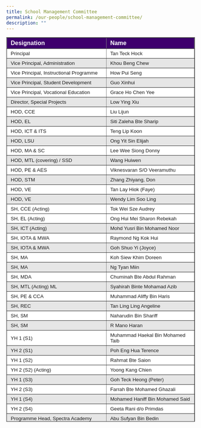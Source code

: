 ```yaml
---
title: School Management Committee
permalink: /our-people/school-management-committee/
description: ""
---
```

<table border="1" width="600" style="box-sizing: inherit; border-collapse: collapse; border-spacing: 0px; max-width: 100%; width: 604.344px; height: 1027px;"><tbody style="box-sizing: inherit;"><tr style="box-sizing: inherit; background: rgb(255, 255, 255); height: 25px;"><td width="386" style="box-sizing: inherit; padding: 5px 10px; background-color: rgb(62, 0, 109); width: 360px; height: 25px;"><span style="box-sizing: inherit; font-family: &quot;trebuchet ms&quot;, geneva, sans-serif; font-size: 12pt;"><strong style="box-sizing: inherit; font-weight: bold; color: #FFF;">Designation</strong></span></td><td width="355" style="box-sizing: inherit; padding: 5px 10px; background-color: rgb(62, 0, 109); width: 320px; height: 25px;"><span style="box-sizing: inherit; font-family: &quot;trebuchet ms&quot;, geneva, sans-serif; font-size: 12pt;"><strong style="box-sizing: inherit; font-weight: bold; color: #FFF">Name</strong></span></td></tr><tr style="box-sizing: inherit; background: rgb(255, 255, 255); height: 24px;"><td width="386" style="box-sizing: inherit; padding: 5px 10px; width: 360px; height: 24px;"><span style="box-sizing: inherit; font-family: &quot;trebuchet ms&quot;, geneva, sans-serif; font-size: 10pt;">Principal</span></td><td width="355" style="box-sizing: inherit; padding: 5px 10px; width: 320px; height: 24px;"><span style="box-sizing: inherit; font-family: &quot;trebuchet ms&quot;, geneva, sans-serif; font-size: 10pt;">Tan Teck Hock</span></td></tr><tr style="box-sizing: inherit; background: rgb(230, 230, 230); height: 24px;"><td style="box-sizing: inherit; padding: 5px 10px; width: 360px; height: 24px;"><span style="box-sizing: inherit; font-family: &quot;trebuchet ms&quot;, geneva, sans-serif; font-size: 10pt;">Vice Principal, Administration</span></td><td style="box-sizing: inherit; padding: 5px 10px; width: 320px; height: 24px;"><span style="box-sizing: inherit; font-family: &quot;trebuchet ms&quot;, geneva, sans-serif; font-size: 10pt;">Khou Beng Chew</span></td></tr><tr style="box-sizing: inherit; background: rgb(255, 255, 255); height: 24px;"><td width="386" style="box-sizing: inherit; padding: 5px 10px; width: 360px; height: 24px;"><span style="box-sizing: inherit; font-family: &quot;trebuchet ms&quot;, geneva, sans-serif; font-size: 10pt;">Vice Principal, Instructional Programme</span></td><td style="box-sizing: inherit; padding: 5px 10px; width: 320px; height: 24px;"><span style="box-sizing: inherit; font-family: &quot;trebuchet ms&quot;, geneva, sans-serif; font-size: 10pt;">How Pui Seng</span></td></tr><tr style="box-sizing: inherit; background: rgb(230, 230, 230); height: 25px;"><td style="box-sizing: inherit; padding: 5px 10px; width: 360px; height: 25px;"><span style="box-sizing: inherit; font-family: &quot;trebuchet ms&quot;, geneva, sans-serif; font-size: 10pt;">Vice Principal, Student Development</span></td><td style="box-sizing: inherit; padding: 5px 10px; width: 320px; height: 25px;"><span style="box-sizing: inherit; font-family: &quot;trebuchet ms&quot;, geneva, sans-serif; font-size: 10pt;">Guo Xinhui</span></td></tr><tr style="box-sizing: inherit; background: rgb(255, 255, 255); height: 25px;"><td style="box-sizing: inherit; padding: 5px 10px; width: 360px; height: 25px;"><span style="box-sizing: inherit; font-family: &quot;trebuchet ms&quot;, geneva, sans-serif; font-size: 10pt;">Vice Principal, Vocational Education</span></td><td style="box-sizing: inherit; padding: 5px 10px; width: 320px; height: 25px;"><span style="box-sizing: inherit; font-family: &quot;trebuchet ms&quot;, geneva, sans-serif; font-size: 10pt;">Grace Ho Chen Yee</span></td></tr><tr style="box-sizing: inherit; background: rgb(230, 230, 230); height: 24px;"><td style="box-sizing: inherit; padding: 5px 10px; width: 360px; height: 24px;"><span style="box-sizing: inherit; font-family: &quot;trebuchet ms&quot;, geneva, sans-serif; font-size: 10pt;">Director, Special Projects</span></td><td style="box-sizing: inherit; padding: 5px 10px; width: 320px; height: 25px;"><span style="box-sizing: inherit; font-family: &quot;trebuchet ms&quot;, geneva, sans-serif; font-size: 10pt;">Low Ying Xiu</span></td></tr><tr style="box-sizing: inherit; background: rgb(255, 255, 255); height: 24px;"><td style="box-sizing: inherit; padding: 5px 10px; width: 360px; height: 24px;"><span style="box-sizing: inherit; font-family: &quot;trebuchet ms&quot;, geneva, sans-serif; font-size: 10pt;">HOD, CCE</span></td><td style="box-sizing: inherit; padding: 5px 10px; width: 320px; height: 24px;"><span style="box-sizing: inherit; font-family: &quot;trebuchet ms&quot;, geneva, sans-serif; font-size: 10pt;">Liu Lijun</span></td></tr><tr style="box-sizing: inherit; background: rgb(230, 230, 230); height: 25px;"><td style="box-sizing: inherit; padding: 5px 10px; width: 360px; height: 25px;"><span style="box-sizing: inherit; font-family: &quot;trebuchet ms&quot;, geneva, sans-serif; font-size: 10pt;">HOD, EL</span></td><td style="box-sizing: inherit; padding: 5px 10px; width: 320px; height: 25px;"><span style="box-sizing: inherit; font-family: &quot;trebuchet ms&quot;, geneva, sans-serif; font-size: 10pt;">Siti Zaleha Bte Sharip</span></td></tr><tr style="box-sizing: inherit; background: rgb(255, 255, 255); height: 24px;"><td style="box-sizing: inherit; padding: 5px 10px; width: 360px; height: 24px;"><span style="box-sizing: inherit; font-family: &quot;trebuchet ms&quot;, geneva, sans-serif; font-size: 10pt;">HOD, ICT &amp; ITS</span></td><td style="box-sizing: inherit; padding: 5px 10px; width: 320px; height: 24px;"><span style="box-sizing: inherit; font-family: &quot;trebuchet ms&quot;, geneva, sans-serif; font-size: 10pt;">Teng Lip Koon</span></td></tr><tr style="box-sizing: inherit; background: rgb(230, 230, 230); height: 24px;"><td style="box-sizing: inherit; padding: 5px 10px; width: 360px; height: 24px;"><span style="box-sizing: inherit; font-family: &quot;trebuchet ms&quot;, geneva, sans-serif; font-size: 10pt;">HOD, LSU</span></td><td style="box-sizing: inherit; padding: 5px 10px; width: 320px; height: 24px;"><span style="box-sizing: inherit; font-family: &quot;trebuchet ms&quot;, geneva, sans-serif; font-size: 10pt;">Ong Yit Sin Elijah</span></td></tr><tr style="box-sizing: inherit; background: rgb(255, 255, 255); height: 24px;"><td style="box-sizing: inherit; padding: 5px 10px; width: 360px; height: 24px;"><span style="box-sizing: inherit; font-family: &quot;trebuchet ms&quot;, geneva, sans-serif; font-size: 10pt;">HOD, MA &amp; SC</span></td><td style="box-sizing: inherit; padding: 5px 10px; width: 320px; height: 24px;"><span style="box-sizing: inherit; font-family: &quot;trebuchet ms&quot;, geneva, sans-serif; font-size: 10pt;">Lee Wee Siong Donny</span></td></tr><tr style="box-sizing: inherit; background: rgb(230, 230, 230); height: 25px;"><td style="box-sizing: inherit; padding: 5px 10px; width: 360px; height: 25px;"><span style="box-sizing: inherit; font-family: &quot;trebuchet ms&quot;, geneva, sans-serif; font-size: 10pt;">HOD, MTL (covering) / SSD</span></td><td style="box-sizing: inherit; padding: 5px 10px; width: 320px; height: 25px;"><span style="box-sizing: inherit; font-family: &quot;trebuchet ms&quot;, geneva, sans-serif; font-size: 10pt;">Wang Huiwen</span></td></tr><tr style="box-sizing: inherit; background: rgb(255, 255, 255); height: 24px;"><td style="box-sizing: inherit; padding: 5px 10px; width: 360px; height: 24px;"><span style="box-sizing: inherit; font-family: &quot;trebuchet ms&quot;, geneva, sans-serif; font-size: 10pt;">HOD, PE &amp; AES</span></td><td style="box-sizing: inherit; padding: 5px 10px; width: 320px; height: 24px;"><span style="box-sizing: inherit; font-family: &quot;trebuchet ms&quot;, geneva, sans-serif; font-size: 10pt;">Viknesvaran S/O Veeramuthu</span></td></tr><tr style="box-sizing: inherit; background: rgb(230, 230, 230); height: 25px;"><td style="box-sizing: inherit; padding: 5px 10px; width: 360px; height: 25px;"><span style="box-sizing: inherit; font-family: &quot;trebuchet ms&quot;, geneva, sans-serif; font-size: 10pt;">HOD, STM</span></td><td style="box-sizing: inherit; padding: 5px 10px; width: 320px; height: 25px;"><span style="box-sizing: inherit; font-family: &quot;trebuchet ms&quot;, geneva, sans-serif; font-size: 10pt;">Zhang Zhiyang, Don</span></td></tr><tr style="box-sizing: inherit; background: rgb(255, 255, 255); height: 25px;"><td style="box-sizing: inherit; padding: 5px 10px; width: 360px; height: 25px;"><span style="box-sizing: inherit; font-family: &quot;trebuchet ms&quot;, geneva, sans-serif; font-size: 10pt;">HOD, VE</span></td><td style="box-sizing: inherit; padding: 5px 10px; width: 320px; height: 25px;"><span style="box-sizing: inherit; font-family: &quot;trebuchet ms&quot;, geneva, sans-serif; font-size: 10pt;">Tan Lay Hiok (Faye)</span></td></tr><tr style="box-sizing: inherit; background: rgb(230, 230, 230); height: 25px;"><td style="box-sizing: inherit; padding: 5px 10px; width: 360px; height: 25px;"><span style="box-sizing: inherit; font-family: &quot;trebuchet ms&quot;, geneva, sans-serif; font-size: 10pt;">HOD, VE</span></td><td style="box-sizing: inherit; padding: 5px 10px; width: 320px; height: 24px;"><span style="box-sizing: inherit; font-family: &quot;trebuchet ms&quot;, geneva, sans-serif; font-size: 10pt;">Wendy Lim Soo Ling</span></td></tr><tr style="box-sizing: inherit; background: rgb(255, 255, 255); height: 25px;"><td style="box-sizing: inherit; padding: 5px 10px; width: 360px; height: 25px;"><span style="box-sizing: inherit; font-family: &quot;trebuchet ms&quot;, geneva, sans-serif; font-size: 10pt;">SH, CCE (Acting)</span></td><td style="box-sizing: inherit; padding: 5px 10px; width: 320px; height: 25px;"><span style="box-sizing: inherit; font-family: &quot;trebuchet ms&quot;, geneva, sans-serif; font-size: 10pt;">Tok Wei Sze Audrey</span></td></tr><tr style="box-sizing: inherit; background: rgb(255, 255, 255); height: 25px;"><td style="box-sizing: inherit; padding: 5px 10px; width: 360px; height: 25px;"><span style="box-sizing: inherit; font-family: &quot;trebuchet ms&quot;, geneva, sans-serif; font-size: 10pt;">SH, EL (Acting)</span></td><td style="box-sizing: inherit; padding: 5px 10px; width: 320px; height: 25px;"><span style="box-sizing: inherit; font-family: &quot;trebuchet ms&quot;, geneva, sans-serif; font-size: 10pt;">Ong Hui Mei Sharon Rebekah</span><span style="box-sizing: inherit; font-family: &quot;trebuchet ms&quot;, geneva, sans-serif; font-size: 10pt;"><br style="box-sizing: inherit;"></span></td></tr><tr style="box-sizing: inherit; background: rgb(230, 230, 230); height: 25px;"><td style="box-sizing: inherit; padding: 5px 10px; width: 360px; height: 25px;"><span style="box-sizing: inherit; font-family: &quot;trebuchet ms&quot;, geneva, sans-serif; font-size: 10pt;">SH, ICT (Acting)</span></td><td style="box-sizing: inherit; padding: 5px 10px; width: 320px; height: 25px;"><span style="box-sizing: inherit; font-family: &quot;trebuchet ms&quot;, geneva, sans-serif; font-size: 10pt;">Mohd Yusri Bin Mohamed Noor</span></td></tr><tr style="box-sizing: inherit; background: rgb(255, 255, 255); height: 24px;"><td style="box-sizing: inherit; padding: 5px 10px; width: 360px; height: 24px;"><span style="box-sizing: inherit; font-family: &quot;trebuchet ms&quot;, geneva, sans-serif; font-size: 10pt;">SH, IOTA &amp; MWA</span></td><td style="box-sizing: inherit; padding: 5px 10px; width: 320px; height: 24px;"><span style="box-sizing: inherit; font-family: &quot;trebuchet ms&quot;, geneva, sans-serif; font-size: 10pt;">Raymond Ng Kok Hui</span></td></tr><tr style="box-sizing: inherit; background: rgb(230, 230, 230);"><td style="box-sizing: inherit; padding: 5px 10px; width: 360px;"><span style="box-sizing: inherit; font-family: &quot;trebuchet ms&quot;, geneva, sans-serif; font-size: 10pt;">SH, IOTA &amp; MWA</span></td><td style="box-sizing: inherit; padding: 5px 10px; width: 320px;"><span style="box-sizing: inherit; font-family: &quot;trebuchet ms&quot;, geneva, sans-serif; font-size: 10pt;">Goh Shuo Yi (Joyce)</span></td></tr><tr style="box-sizing: inherit; background: rgb(255, 255, 255); height: 24px;"><td style="box-sizing: inherit; padding: 5px 10px; width: 360px; height: 24px;"><span style="box-sizing: inherit; font-family: &quot;trebuchet ms&quot;, geneva, sans-serif; font-size: 10pt;">SH, MA</span></td><td style="box-sizing: inherit; padding: 5px 10px; width: 320px; height: 24px;"><span style="box-sizing: inherit; font-family: &quot;trebuchet ms&quot;, geneva, sans-serif; font-size: 10pt;">Koh Siew Khim Doreen</span></td></tr><tr style="box-sizing: inherit; background: rgb(230, 230, 230); height: 25px;"><td style="box-sizing: inherit; padding: 5px 10px; width: 360px; height: 25px;"><span style="box-sizing: inherit; font-family: &quot;trebuchet ms&quot;, geneva, sans-serif; font-size: 10pt;">SH, MA</span></td><td style="box-sizing: inherit; padding: 5px 10px; width: 320px; height: 25px;"><span style="box-sizing: inherit; font-family: &quot;trebuchet ms&quot;, geneva, sans-serif; font-size: 10pt;">Ng Tyan Miin</span></td></tr><tr style="box-sizing: inherit; background: rgb(255, 255, 255); height: 24px;"><td style="box-sizing: inherit; padding: 5px 10px; width: 360px; height: 24px;"><span style="box-sizing: inherit; font-family: &quot;trebuchet ms&quot;, geneva, sans-serif; font-size: 10pt;">SH, MDA</span></td><td style="box-sizing: inherit; padding: 5px 10px; width: 320px; height: 24px;"><span style="box-sizing: inherit; font-family: &quot;trebuchet ms&quot;, geneva, sans-serif; font-size: 10pt;">Chuminah Bte Abdul Rahman</span></td></tr><tr style="box-sizing: inherit; background: rgb(230, 230, 230); height: 25px;"><td style="box-sizing: inherit; padding: 5px 10px; width: 360px; height: 25px;"><span style="box-sizing: inherit; font-family: &quot;trebuchet ms&quot;, geneva, sans-serif; font-size: 10pt;">SH, MTL (Acting) ML</span></td><td style="box-sizing: inherit; padding: 5px 10px; width: 320px; height: 25px;"><span style="box-sizing: inherit; font-family: &quot;trebuchet ms&quot;, geneva, sans-serif; font-size: 10pt;">Syahirah Binte Mohamad Azib</span></td></tr><tr style="box-sizing: inherit; background: rgb(255, 255, 255); height: 25px;"><td style="box-sizing: inherit; padding: 5px 10px; width: 360px; height: 25px;"><span style="box-sizing: inherit; font-family: &quot;trebuchet ms&quot;, geneva, sans-serif; font-size: 10pt;">SH, PE &amp; CCA</span></td><td style="box-sizing: inherit; padding: 5px 10px; width: 320px; height: 25px;"><span style="box-sizing: inherit; font-family: &quot;trebuchet ms&quot;, geneva, sans-serif; font-size: 10pt;">Muhammad Aliffy Bin Haris</span></td></tr><tr style="box-sizing: inherit; background: rgb(230, 230, 230); height: 24px;"><td style="box-sizing: inherit; padding: 5px 10px; width: 360px; height: 24px;"><span style="box-sizing: inherit; font-family: &quot;trebuchet ms&quot;, geneva, sans-serif; font-size: 10pt;">SH, REC</span></td><td style="box-sizing: inherit; padding: 5px 10px; width: 320px; height: 24px;"><span style="box-sizing: inherit; font-family: &quot;trebuchet ms&quot;, geneva, sans-serif; font-size: 10pt;">Tan Ling Ling Angeline</span></td></tr><tr style="box-sizing: inherit; background: rgb(255, 255, 255); height: 24px;"><td style="box-sizing: inherit; padding: 5px 10px; width: 360px; height: 24px;"><span style="box-sizing: inherit; font-family: &quot;trebuchet ms&quot;, geneva, sans-serif; font-size: 10pt;">SH, SM</span></td><td style="box-sizing: inherit; padding: 5px 10px; width: 320px; height: 24px;"><span style="box-sizing: inherit; font-family: &quot;trebuchet ms&quot;, geneva, sans-serif; font-size: 10pt;">Naharudin Bin Shariff</span></td></tr><tr style="box-sizing: inherit; background: rgb(230, 230, 230); height: 25px;"><td style="box-sizing: inherit; padding: 5px 10px; width: 360px; height: 25px;"><span style="box-sizing: inherit; font-family: &quot;trebuchet ms&quot;, geneva, sans-serif; font-size: 10pt;">SH, SM</span></td><td style="box-sizing: inherit; padding: 5px 10px; width: 320px; height: 25px;"><span style="box-sizing: inherit; font-family: &quot;trebuchet ms&quot;, geneva, sans-serif; font-size: 10pt;">R Mano Haran</span></td></tr><tr style="box-sizing: inherit; background: rgb(255, 255, 255); height: 24px;"><td style="box-sizing: inherit; padding: 5px 10px; width: 360px; height: 24px;"><span style="box-sizing: inherit; font-family: &quot;trebuchet ms&quot;, geneva, sans-serif; font-size: 10pt;">YH 1 (S1)</span></td><td style="box-sizing: inherit; padding: 5px 10px; width: 320px; height: 24px;"><span style="box-sizing: inherit; font-family: &quot;trebuchet ms&quot;, geneva, sans-serif; font-size: 10pt;">Muhammad Haekal Bin Mohamed Taib</span></td></tr><tr style="box-sizing: inherit; background: rgb(230, 230, 230); height: 24px;"><td style="box-sizing: inherit; padding: 5px 10px; width: 360px; height: 24px;"><span style="box-sizing: inherit; font-family: &quot;trebuchet ms&quot;, geneva, sans-serif; font-size: 10pt;">YH 2 (S1)</span></td><td style="box-sizing: inherit; padding: 5px 10px; width: 320px; height: 24px;"><span style="box-sizing: inherit; font-family: &quot;trebuchet ms&quot;, geneva, sans-serif; font-size: 10pt;">Poh Eng Hua Terence</span></td></tr><tr style="box-sizing: inherit; background: rgb(255, 255, 255); height: 24px;"><td style="box-sizing: inherit; padding: 5px 10px; width: 360px; height: 24px;"><span style="box-sizing: inherit; font-family: &quot;trebuchet ms&quot;, geneva, sans-serif; font-size: 10pt;">YH 1 (S2)</span></td><td style="box-sizing: inherit; padding: 5px 10px; width: 320px; height: 24px;"><span style="box-sizing: inherit; font-family: &quot;trebuchet ms&quot;, geneva, sans-serif; font-size: 10pt;">Rahmat Bte Saion</span></td></tr><tr style="box-sizing: inherit; background: rgb(255, 255, 255); height: 24px;"><td style="box-sizing: inherit; padding: 5px 10px; width: 360px; height: 24px;"><span style="box-sizing: inherit; font-family: &quot;trebuchet ms&quot;, geneva, sans-serif; font-size: 10pt;">YH 2 (S2) (Acting)</span></td><td style="box-sizing: inherit; padding: 5px 10px; width: 320px; height: 24px;"><span style="box-sizing: inherit; font-family: &quot;trebuchet ms&quot;, geneva, sans-serif; font-size: 10pt;">Yoong Kang Chien</span></td></tr><tr style="box-sizing: inherit; background: rgb(230, 230, 230); height: 24px;"><td style="box-sizing: inherit; padding: 5px 10px; width: 360px; height: 24px;"><span style="box-sizing: inherit; font-family: &quot;trebuchet ms&quot;, geneva, sans-serif; font-size: 10pt;">YH 1 (S3)</span></td><td style="box-sizing: inherit; padding: 5px 10px; width: 320px; height: 24px;"><span style="box-sizing: inherit; font-family: &quot;trebuchet ms&quot;, geneva, sans-serif; font-size: 10pt;">Goh Teck Heong (Peter)</span></td></tr><tr style="box-sizing: inherit; background: rgb(255, 255, 255); height: 24px;"><td style="box-sizing: inherit; padding: 5px 10px; width: 360px; height: 24px;"><span style="box-sizing: inherit; font-family: &quot;trebuchet ms&quot;, geneva, sans-serif; font-size: 10pt;">YH 2 (S3)</span></td><td style="box-sizing: inherit; padding: 5px 10px; width: 320px; height: 24px;"><span style="box-sizing: inherit; font-family: &quot;trebuchet ms&quot;, geneva, sans-serif; font-size: 10pt;">Farrah Bte Mohamed Ghazali</span></td></tr><tr style="box-sizing: inherit; background: rgb(230, 230, 230); height: 24px;"><td style="box-sizing: inherit; padding: 5px 10px; width: 360px; height: 24px;"><span style="box-sizing: inherit; font-family: &quot;trebuchet ms&quot;, geneva, sans-serif; font-size: 10pt;">YH 1 (S4)</span></td><td style="box-sizing: inherit; padding: 5px 10px; width: 320px; height: 24px;"><span style="box-sizing: inherit; font-family: &quot;trebuchet ms&quot;, geneva, sans-serif; font-size: 10pt;">Mohamed Haniff Bin Mohamed Said</span></td></tr><tr style="box-sizing: inherit; background: rgb(255, 255, 255); height: 24px;"><td style="box-sizing: inherit; padding: 5px 10px; width: 360px; height: 24px;"><span style="box-sizing: inherit; font-family: &quot;trebuchet ms&quot;, geneva, sans-serif; font-size: 10pt;">YH 2 (S4)</span></td><td style="box-sizing: inherit; padding: 5px 10px; width: 320px; height: 24px;"><span style="box-sizing: inherit; font-family: &quot;trebuchet ms&quot;, geneva, sans-serif; font-size: 10pt;">Geeta Rani d/o Primdas</span></td></tr><tr style="box-sizing: inherit; background: rgb(230, 230, 230); height: 25px;"><td style="box-sizing: inherit; padding: 5px 10px; width: 360px; height: 25px;"><span style="box-sizing: inherit; font-family: &quot;trebuchet ms&quot;, geneva, sans-serif; font-size: 10pt;">Programme Head, Spectra Academy</span></td><td style="box-sizing: inherit; padding: 5px 10px; width: 320px; height: 25px;"><span style="box-sizing: inherit; font-family: &quot;trebuchet ms&quot;, geneva, sans-serif; font-size: 10pt;">Abu Sufyan Bin Bedin</span></td></tr><tr style="box-sizing: inherit; background: rgb(255, 255, 255); height: 25px;"><td style="box-sizing: inherit; padding: 5px 10px; width: 360px; height: 25px;"><span style="box-sizing: inherit; font-family: &quot;trebuchet ms&quot;, geneva, sans-serif; font-size: 10pt;">Senior Manager (ADM &amp; PROC)</span></td><td style="box-sizing: inherit; padding: 5px 10px; width: 320px; height: 25px;"><span style="box-sizing: inherit; font-family: &quot;trebuchet ms&quot;, geneva, sans-serif; font-size: 10pt;">Tan Hwee Ling (Jocelyn)</span><span style="box-sizing: inherit; font-family: &quot;trebuchet ms&quot;, geneva, sans-serif; font-size: 10pt;"><br style="box-sizing: inherit;"></span></td></tr><tr style="box-sizing: inherit; background: rgb(230, 230, 230); height: 25px;"><td style="box-sizing: inherit; padding: 5px 10px; width: 360px; height: 25px;"><span style="box-sizing: inherit; font-family: &quot;trebuchet ms&quot;, geneva, sans-serif; font-size: 10pt;">Manager (FIN)</span></td><td style="box-sizing: inherit; padding: 5px 10px; width: 320px; height: 25px;"><span style="box-sizing: inherit; font-family: &quot;trebuchet ms&quot;, geneva, sans-serif; font-size: 10pt;">Louise Ang Sue Kuan</span></td></tr><tr style="box-sizing: inherit; background: rgb(255, 255, 255); height: 25px;"><td style="box-sizing: inherit; padding: 5px 10px; width: 360px; height: 25px;"><span style="box-sizing: inherit; font-family: &quot;trebuchet ms&quot;, geneva, sans-serif; font-size: 10pt;">Senior Manager (HRM &amp; STA)</span></td><td style="box-sizing: inherit; padding: 5px 10px; width: 320px; height: 25px;"><span style="box-sizing: inherit; font-family: &quot;trebuchet ms&quot;, geneva, sans-serif; font-size: 10pt;">Goh Poh Gek</span></td></tr><tr style="box-sizing: inherit; background: rgb(230, 230, 230); height: 24px;"><td style="box-sizing: inherit; padding: 5px 10px; width: 360px; height: 24px;"><span style="box-sizing: inherit; font-family: &quot;trebuchet ms&quot;, geneva, sans-serif; font-size: 10pt;">Manager (IT)</span></td><td style="box-sizing: inherit; padding: 5px 10px; width: 320px; height: 24px;"><span style="box-sizing: inherit; font-family: &quot;trebuchet ms&quot;, geneva, sans-serif; font-size: 10pt;">Ardines Reymund Gerona</span></td></tr><tr style="box-sizing: inherit; background: rgb(255, 255, 255); height: 24px;"><td style="box-sizing: inherit; padding: 5px 10px; width: 360px; height: 24px;"><span style="box-sizing: inherit; font-family: &quot;trebuchet ms&quot;, geneva, sans-serif; font-size: 10pt;">Manager (OPS)</span></td><td style="box-sizing: inherit; padding: 5px 10px; width: 320px; height: 24px;"><span style="box-sizing: inherit; font-family: &quot;trebuchet ms&quot;, geneva, sans-serif; font-size: 10pt;">Cheong Kok Hon (Bryan)</span></td></tr></tbody></table>